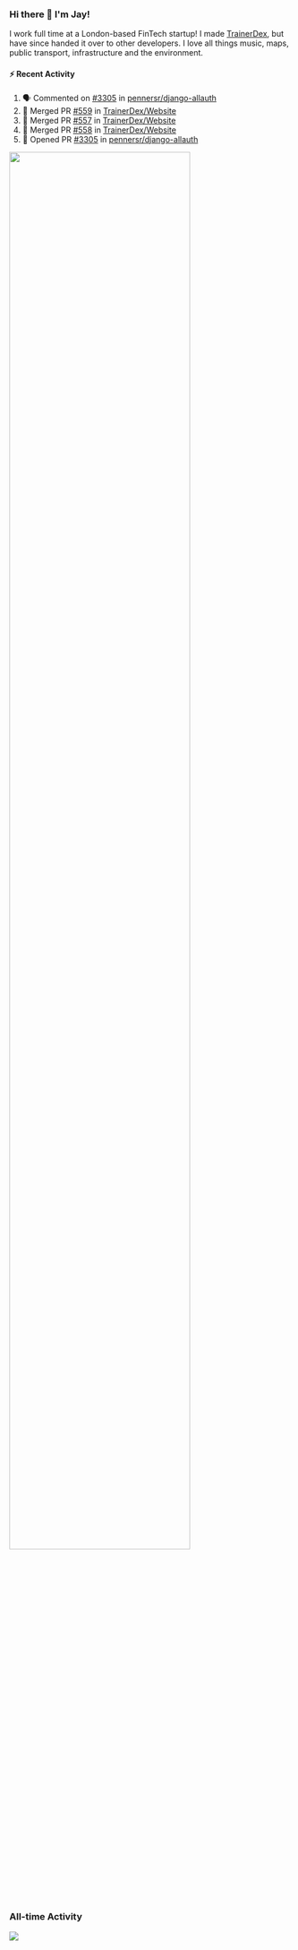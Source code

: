 ### Hi there 👋 I'm Jay!
I work full time at a London-based FinTech startup! I made [TrainerDex](https://www.github.com/TrainerDex), but have since handed it over to other developers. I love all things music, maps, public transport, infrastructure and the environment.

#### :zap: Recent Activity
<!--START_SECTION:activity-->
1. 🗣 Commented on [#3305](https://github.com/pennersr/django-allauth/issues/3305) in [pennersr/django-allauth](https://github.com/pennersr/django-allauth)
2. 🎉 Merged PR [#559](https://github.com/TrainerDex/Website/pull/559) in [TrainerDex/Website](https://github.com/TrainerDex/Website)
3. 🎉 Merged PR [#557](https://github.com/TrainerDex/Website/pull/557) in [TrainerDex/Website](https://github.com/TrainerDex/Website)
4. 🎉 Merged PR [#558](https://github.com/TrainerDex/Website/pull/558) in [TrainerDex/Website](https://github.com/TrainerDex/Website)
5. 💪 Opened PR [#3305](https://github.com/pennersr/django-allauth/pull/3305) in [pennersr/django-allauth](https://github.com/pennersr/django-allauth)
<!--END_SECTION:activity-->

[<img src="https://wakatime.com/share/@TurnrDev/4142a9ac-7325-4d2f-a2bb-ec199b5c798c.svg" width="80%" />](https://wakatime.com/@TurnrDev)  


### All-time Activity
[<img src="https://github-readme-stats.vercel.app/api/wakatime?username=TurnrDev&layout=compact" />](https://wakatime.com/@TurnrDev)
